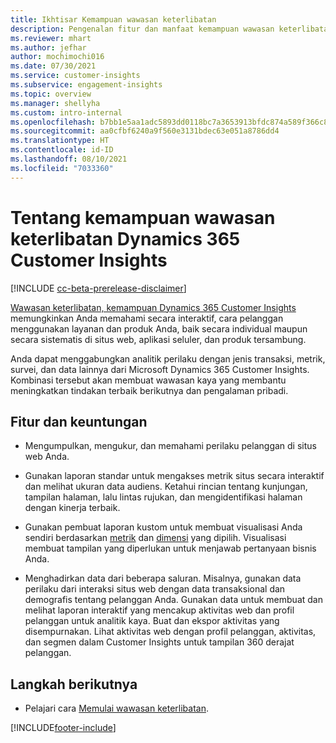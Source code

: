 ```yaml
---
title: Ikhtisar Kemampuan wawasan keterlibatan
description: Pengenalan fitur dan manfaat kemampuan wawasan keterlibatan.
ms.reviewer: mhart
ms.author: jefhar
author: mochimochi016
ms.date: 07/30/2021
ms.service: customer-insights
ms.subservice: engagement-insights
ms.topic: overview
ms.manager: shellyha
ms.custom: intro-internal
ms.openlocfilehash: b7bb1e5aa1adc5893dd0118bc7a3653913bfdc874a589f366c8c37152bbfef4d
ms.sourcegitcommit: aa0cfbf6240a9f560e3131bdec63e051a8786dd4
ms.translationtype: HT
ms.contentlocale: id-ID
ms.lasthandoff: 08/10/2021
ms.locfileid: "7033360"
---
```

# <a name="about-dynamics-365-customer-insights-engagement-insights-capability"></a>Tentang kemampuan wawasan keterlibatan Dynamics 365 Customer Insights 

[!INCLUDE [cc-beta-prerelease-disclaimer](includes/cc-beta-prerelease-disclaimer.md)]

[Wawasan keterlibatan, kemampuan Dynamics 365 Customer Insights](https://dynamics.microsoft.com/ai/customer-insights/engagement-insights-capability/) memungkinkan Anda memahami secara interaktif, cara pelanggan menggunakan layanan dan produk Anda, baik secara individual maupun secara sistematis di situs web, aplikasi seluler, dan produk tersambung.

Anda dapat menggabungkan analitik perilaku dengan jenis transaksi, metrik, survei, dan data lainnya dari Microsoft Dynamics 365 Customer Insights. Kombinasi tersebut akan membuat wawasan kaya yang membantu meningkatkan tindakan terbaik berikutnya dan pengalaman pribadi.

## <a name="features-and-benefits"></a>Fitur dan keuntungan

- Mengumpulkan, mengukur, dan memahami perilaku pelanggan di situs web Anda.

- Gunakan laporan standar untuk mengakses metrik situs secara interaktif dan melihat ukuran data audiens. Ketahui rincian tentang kunjungan, tampilan halaman, lalu lintas rujukan, dan mengidentifikasi halaman dengan kinerja terbaik.

- Gunakan pembuat laporan kustom untuk membuat visualisasi Anda sendiri berdasarkan [metrik](glossary.md) dan [dimensi](glossary.md) yang dipilih. Visualisasi membuat tampilan yang diperlukan untuk menjawab pertanyaan bisnis Anda.

- Menghadirkan data dari beberapa saluran. Misalnya, gunakan data perilaku dari interaksi situs web dengan data transaksional dan demografis tentang pelanggan Anda. Gunakan data untuk membuat dan melihat laporan interaktif yang mencakup aktivitas web dan profil pelanggan untuk analitik kaya. Buat dan ekspor aktivitas yang disempurnakan. Lihat aktivitas web dengan profil pelanggan, aktivitas, dan segmen dalam Customer Insights untuk tampilan 360 derajat pelanggan.


## <a name="next-steps"></a>Langkah berikutnya

- Pelajari cara [Memulai wawasan keterlibatan](get-started.md).


[!INCLUDE[footer-include](../includes/footer-banner.md)]